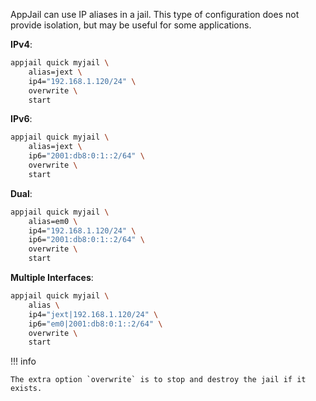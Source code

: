 AppJail can use IP aliases in a jail. This type of configuration does not provide isolation, but may be useful for some applications.

**IPv4**:

```sh
appjail quick myjail \
    alias=jext \
    ip4="192.168.1.120/24" \
    overwrite \
    start
```

**IPv6**:

```sh
appjail quick myjail \
    alias=jext \
    ip6="2001:db8:0:1::2/64" \
    overwrite \
    start
```

**Dual**:

```sh
appjail quick myjail \
    alias=em0 \
    ip4="192.168.1.120/24" \
    ip6="2001:db8:0:1::2/64" \
    overwrite \
    start
```

**Multiple Interfaces**:

```sh
appjail quick myjail \
    alias \
    ip4="jext|192.168.1.120/24" \
    ip6="em0|2001:db8:0:1::2/64" \
    overwrite \
    start
```

!!! info
    
    The extra option `overwrite` is to stop and destroy the jail if it exists.
